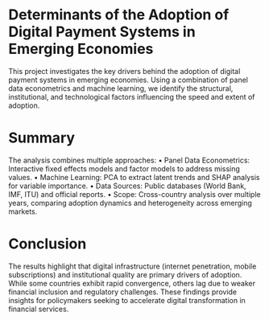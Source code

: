 # Determinants of the Adoption of Digital Payment Systems in Emerging Economies

This project investigates the key drivers behind the adoption of digital payment systems in emerging economies. Using a combination of panel data econometrics and machine learning, we identify the structural, institutional, and technological factors influencing the speed and extent of adoption.

# Summary

The analysis combines multiple approaches:
	•	Panel Data Econometrics: Interactive fixed effects models and factor models to address missing values.
	•	Machine Learning: PCA to extract latent trends and SHAP analysis for variable importance.
	•	Data Sources: Public databases (World Bank, IMF, ITU) and official reports.
	•	Scope: Cross-country analysis over multiple years, comparing adoption dynamics and heterogeneity across emerging markets.

# Conclusion

The results highlight that digital infrastructure (internet penetration, mobile subscriptions) and institutional quality are primary drivers of adoption. While some countries exhibit rapid convergence, others lag due to weaker financial inclusion and regulatory challenges. These findings provide insights for policymakers seeking to accelerate digital transformation in financial services.
